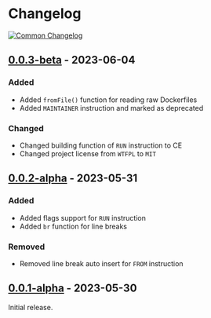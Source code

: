 # Changelog
[![Common Changelog](https://common-changelog.org/badge.svg)](https://common-changelog.org)

## [0.0.3-beta] - 2023-06-04

### Added

- Added `fromFile()` function for reading raw Dockerfiles
- Added `MAINTAINER` instruction and marked as deprecated

### Changed

- Changed building function of `RUN` instruction to CE
- Changed project license from `WTFPL` to `MIT`

## [0.0.2-alpha] - 2023-05-31

### Added

- Added flags support for `RUN` instruction
- Added `br` function for line breaks

### Removed

- Removed line break auto insert for `FROM` instruction

## [0.0.1-alpha] - 2023-05-30

Initial release.

[0.0.3-beta]: https://github.com/blbrdv/Tuffenuff/releases/tag/v0.0.3-alpha
[0.0.2-alpha]: https://github.com/blbrdv/Tuffenuff/releases/tag/v0.0.2-alpha
[0.0.1-alpha]: https://www.nuget.org/packages/Tuffenuff/0.0.1-alpha
